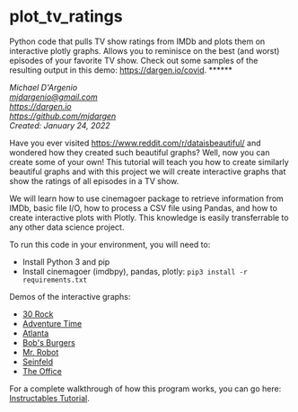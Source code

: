 # plot_tv_ratings
Python code that pulls TV show ratings from IMDb and plots them on interactive plotly graphs. Allows you to reminisce on the best (and worst) episodes of your favorite TV show. Check out some samples of the resulting output in this demo: https://dargen.io/covid. ******

*Michael D'Argenio  
mjdargenio@gmail.com  
https://dargen.io  
https://github.com/mjdargen  
Created: January 24, 2022*  

Have you ever visited https://www.reddit.com/r/dataisbeautiful/ and wondered how they created such beautiful graphs? Well, now you can create some of your own! This tutorial will teach you how to create similarly beautiful graphs and with this project we will create interactive graphs that show the ratings of all episodes in a TV show.  

We will learn how to use cinemagoer package to retrieve information from IMDb, basic file I/O, how to process a CSV file using Pandas, and how to create interactive plots with Plotly. This knowledge is easily transferrable to any other data science project.  

To run this code in your environment, you will need to:  
   * Install Python 3 and pip
   * Install cinemagoer (imdbpy), pandas, plotly: `pip3 install -r requirements.txt`


Demos of the interactive graphs:
  * [30 Rock](https://dargen.io/tutorials/30_rock.html)
  * [Adventure Time](https://dargen.io/tutorials/adventure_time.html)
  * [Atlanta](https://dargen.io/tutorials/atlanta.html)
  * [Bob's Burgers](https://dargen.io/tutorials/bobs_burgers.html)
  * [Mr. Robot](https://dargen.io/tutorials/mr_robot.html)
  * [Seinfeld](https://dargen.io/tutorials/seinfeld.html)
  * [The Office](https://dargen.io/tutorials/the_office.html)

For a complete walkthrough of how this program works, you can go here: [Instructables Tutorial](***********************).
